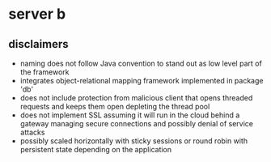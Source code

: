 # server b

## disclaimers
* naming does not follow Java convention to stand out as low level part of the framework
* integrates object-relational mapping framework implemented in package 'db'
* does not include protection from malicious client that opens threaded requests and keeps them open depleting the thread pool
* does not implement SSL assuming it will run in the cloud behind a gateway managing secure connections and possibly denial of service attacks
* possibly scaled horizontally with sticky sessions or round robin with persistent state depending on the application